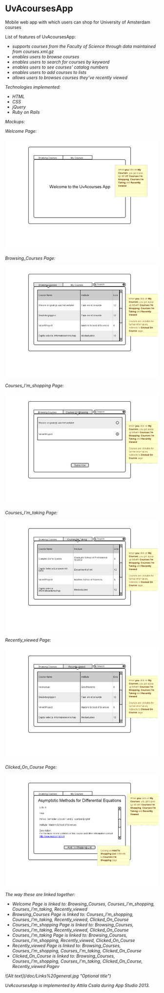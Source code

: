 UvAcoursesApp
=============

<p>Mobile web app with which users can shop for University of Amsterdam courses<p>

List of features of UvAcoursesApp:
<ul><i>
<li>supports courses from the Faculty of Science through data maintained from courses.xml.gz</li>
<li>enables users to browse courses</li>
<li>enables users to search for courses by keyword</li>
<li>enables users to see courses’ catalog numbers</li>
<li>enables users to add courses to lists</li>
<li>allows users to browses courses they’ve recently viewed</li>
</ul>

Technologies implemented:
<ul><i>
<li>HTML</li>
<li>CSS</li>
<li>jQuery</li>
<li>Ruby on Rails</li>
</ul>

Mockups:

<p><i>Welcome Page:</p>
<img src="/doc/Welcome_Page%20(1).png" alt="Welcome Page">
<p><i>Browsing_Courses Page:</p>
<img src="/doc/Browsing_Courses%20(2).png" alt="Browsing_Courses">
<p><i>Courses_I'm_shopping Page:</p>
<img src="/doc/Courses_I'm_shopping%20(3).png" alt="Courses_I'm_shopping">
<p><i>Courses_I'm_taking Page:</p>
<img src="/doc/Courses_I'm_taking%20(4).png" alt="Courses_I'm_taking">
<p><i>Recently_viewed Page:</p>
<img src="/doc/Recently_viewed%20(5).png" alt="Recently_viewed">
<p><i>Clicked_On_Course Page:</p>
<img src="/doc/Clicked_On_Course%20(6).png" alt="Clicked_On_Course">

<p>The way these are linked together:</p>

<ul>
<li>Welcome Page is linked to: <i>Browsing_Courses, Courses_I'm_shopping, Courses_I'm_taking, Recently_viewed</i></li>
<li>Browsing_Courses Page is linked to: <i>Courses_I'm_shopping, Courses_I'm_taking, Recently_viewed, Clicked_On_Course</i></li>
<li>Courses_I'm_shopping Page is linked to: <i>Browsing_Courses, Courses_I'm_taking, Recently_viewed, Clicked_On_Course</i></li>
<li>Courses_I'm_taking Page is linked to: <i>Browsing_Courses, Courses_I'm_shopping, Recently_viewed, Clicked_On_Course</i></li>
<li>Recently_viewed Page is linked to: <i>Browsing_Courses, Courses_I'm_shopping, Courses_I'm_taking, Clicked_On_Course</i></li>
<li>Clicked_On_Course is linked to: <i>Browsing_Courses, Courses_I'm_shopping, Courses_I'm_taking, Clicked_On_Course, Recently_viewed Pagev
</i></ul>
![Alt text](/doc/Links%20general.jpg "Optional title")


UvAcoursesApp is implemented by Attila Csala during App Studio 2013.
